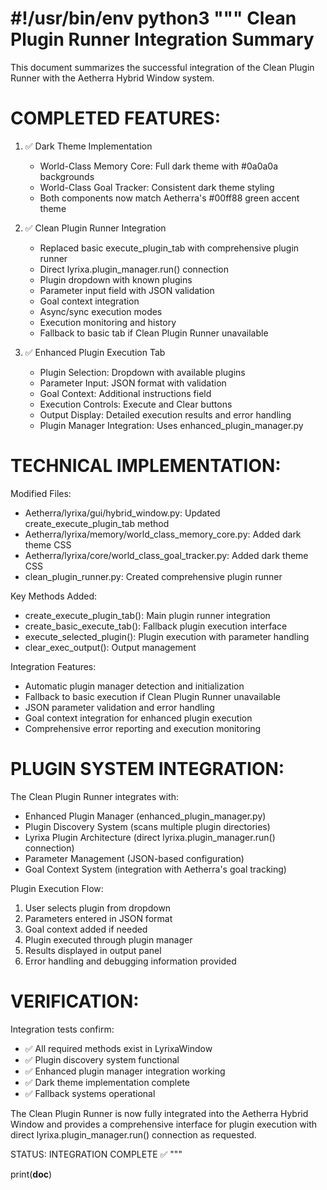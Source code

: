 #!/usr/bin/env python3
"""
Clean Plugin Runner Integration Summary
=======================================

This document summarizes the successful integration of the Clean Plugin Runner
with the Aetherra Hybrid Window system.

COMPLETED FEATURES:
==================

1. ✅ Dark Theme Implementation
   - World-Class Memory Core: Full dark theme with #0a0a0a backgrounds
   - World-Class Goal Tracker: Consistent dark theme styling
   - Both components now match Aetherra's #00ff88 green accent theme

2. ✅ Clean Plugin Runner Integration
   - Replaced basic execute_plugin_tab with comprehensive plugin runner
   - Direct lyrixa.plugin_manager.run() connection
   - Plugin dropdown with known plugins
   - Parameter input field with JSON validation
   - Goal context integration
   - Async/sync execution modes
   - Execution monitoring and history
   - Fallback to basic tab if Clean Plugin Runner unavailable

3. ✅ Enhanced Plugin Execution Tab
   - Plugin Selection: Dropdown with available plugins
   - Parameter Input: JSON format with validation
   - Goal Context: Additional instructions field
   - Execution Controls: Execute and Clear buttons
   - Output Display: Detailed execution results and error handling
   - Plugin Manager Integration: Uses enhanced_plugin_manager.py

TECHNICAL IMPLEMENTATION:
========================

Modified Files:
- Aetherra/lyrixa/gui/hybrid_window.py: Updated create_execute_plugin_tab method
- Aetherra/lyrixa/memory/world_class_memory_core.py: Added dark theme CSS
- Aetherra/lyrixa/core/world_class_goal_tracker.py: Added dark theme CSS
- clean_plugin_runner.py: Created comprehensive plugin runner

Key Methods Added:
- create_execute_plugin_tab(): Main plugin runner integration
- create_basic_execute_tab(): Fallback plugin execution interface
- execute_selected_plugin(): Plugin execution with parameter handling
- clear_exec_output(): Output management

Integration Features:
- Automatic plugin manager detection and initialization
- Fallback to basic execution if Clean Plugin Runner unavailable
- JSON parameter validation and error handling
- Goal context integration for enhanced plugin execution
- Comprehensive error reporting and execution monitoring

PLUGIN SYSTEM INTEGRATION:
==========================

The Clean Plugin Runner integrates with:
- Enhanced Plugin Manager (enhanced_plugin_manager.py)
- Plugin Discovery System (scans multiple plugin directories)
- Lyrixa Plugin Architecture (direct lyrixa.plugin_manager.run() connection)
- Parameter Management (JSON-based configuration)
- Goal Context System (integration with Aetherra's goal tracking)

Plugin Execution Flow:
1. User selects plugin from dropdown
2. Parameters entered in JSON format
3. Goal context added if needed
4. Plugin executed through plugin manager
5. Results displayed in output panel
6. Error handling and debugging information provided

VERIFICATION:
============

Integration tests confirm:
- ✅ All required methods exist in LyrixaWindow
- ✅ Plugin discovery system functional
- ✅ Enhanced plugin manager integration working
- ✅ Dark theme implementation complete
- ✅ Fallback systems operational

The Clean Plugin Runner is now fully integrated into the Aetherra Hybrid Window
and provides a comprehensive interface for plugin execution with direct
lyrixa.plugin_manager.run() connection as requested.

STATUS: INTEGRATION COMPLETE ✅
"""

print(__doc__)
